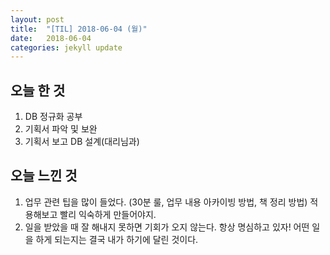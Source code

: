 ```yaml
---
layout: post
title:  "[TIL] 2018-06-04 (월)"
date:   2018-06-04
categories: jekyll update
---
```


## 오늘 한 것
1. DB 정규화 공부
2. 기획서 파악 및 보완
3. 기획서 보고 DB 설계(대리님과)

## 오늘 느낀 것
1. 업무 관련 팁을 많이 들었다. (30분 룰, 업무 내용 아카이빙 방법, 책 정리 방법) 적용해보고 빨리 익숙하게 만들어야지.
2. 일을 받았을 때 잘 해내지 못하면 기회가 오지 않는다. 항상 명심하고 있자! 어떤 일을 하게 되는지는 결국 내가 하기에 달린 것이다. 
